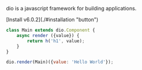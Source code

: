 dio is a javascript framework for building applications.

<p>[Install v6.0.2](./#installation "button")</p>

```javascript
class Main extends dio.Component {
	async render ({value}) {
		return h('h1', value);
	}
}

dio.render(Main)({value: 'Hello World'});
```